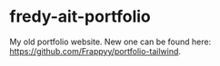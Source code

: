 # fredy-ait-portfolio
My old portfolio website. New one can be found here: https://github.com/Frappyy/portfolio-tailwind.
